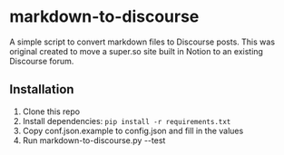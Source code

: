 # markdown-to-discourse
A simple script to convert markdown files to Discourse posts. This was original created to move a super.so site built in Notion to an existing Discourse forum.

## Installation
1. Clone this repo
2. Install dependencies: `pip install -r requirements.txt`
3. Copy conf.json.example to config.json and fill in the values
4. Run markdown-to-discourse.py --test 

## 

